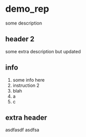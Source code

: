 # demo_rep

some description

## header 2

some extra description but updated

## info

1. some info here
2. instruction 2
3. blah
4. a
5. c


## extra header

asdfasdf
asdfsa
